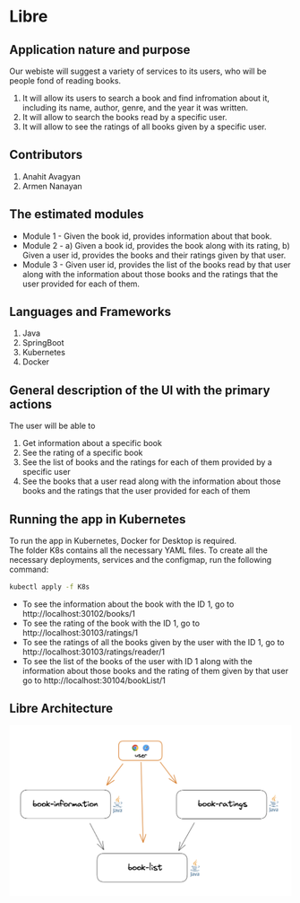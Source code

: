 # Libre

## Application nature and purpose

Our webiste will suggest a variety of services to its users, who will be people fond of reading books. 
1. It will allow its users to search a book and find infromation about it, including its name, author, genre, and the year it was written. 
2. It will allow to search the books read by a specific user. 
3. It will allow to see the ratings of all books given by a specific user. 

## Contributors

1. Anahit Avagyan 
2. Armen Nanayan 

## The estimated modules

- Module 1   -  Given the book id, provides information about that book. 
- Module 2   -  a) Given a book id, provides the book along with its rating, 
                b) Given a user id, provides the books and their ratings given by that user. 
- Module 3   -  Given user id, provides the list of the books read by that user along with the information about those books and                             the ratings that the user provided for each of them.  

## Languages and Frameworks 

1. Java
2. SpringBoot
3. Kubernetes
4. Docker

## General description of the UI with the primary actions
The user will be able to 
1. Get information about a specific book 
2. See the rating of a specific book 
3. See the list of books and the ratings for each of them provided by a specific user 
5. See the books that a user read along with the information about those books and the ratings that the user provided for each of them

## Running the app in Kubernetes 
To run the app in Kubernetes, Docker for Desktop is required.  
The folder K8s contains all the necessary YAML files. To create all the necessary deployments, services and the configmap, run the following command:  
```sh
kubectl apply -f K8s
```
- To see the information about the book with the ID 1, go to http://localhost:30102/books/1
- To see the rating of the book with the ID 1, go to http://localhost:30103/ratings/1
- To see the ratings of all the books given by the user with the ID 1, go to http://localhost:30103/ratings/reader/1
- To see the list of the books of the user with ID 1 along with the information about those books and the rating of them given by that user go to http://localhost:30104/bookList/1


## Libre Architecture 
![The Architecture of the Libre app.](https://github.com/anahitavagyan/415-Project-New-Idea/blob/main/Libre%20Architecture.png)
